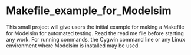 # Makefile_example_for_Modelsim
This small project will give users the initial example for making a Makefile for Modelsim for automated testing.
Read the read me file before starting any work.
For running commands, the Cygwin command line or any Linux environment where Modelsim is installed may be used. 
